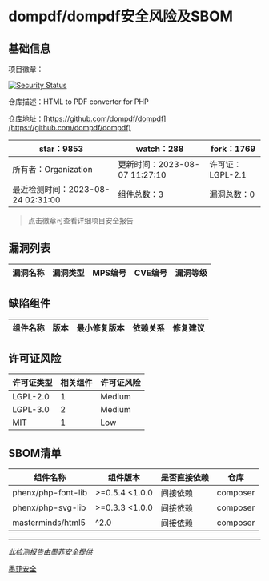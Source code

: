# dompdf/dompdf安全风险及SBOM

## 基础信息

项目徽章：

[![Security Status](https://www.murphysec.com/platform3/v31/badge/1694416774257602560.svg)](https://www.murphysec.com/console/report/1694416773850755072/1694416774257602560)

仓库描述：HTML to PDF converter for PHP

仓库地址：[https://github.com/dompdf/dompdf](https://github.com/dompdf/dompdf)

| star：9853 | watch：288 | fork：1769 |
| ----------- | -------------- | ------------ |
| 所有者：Organization | 更新时间：2023-08-07 11:27:10 | 许可证：LGPL-2.1 |
| 最近检测时间：2023-08-24 02:31:00 | 组件总数：3 | 漏洞总数：0 |

> 点击徽章可查看详细项目安全报告



## 漏洞列表

| 漏洞名称 | 漏洞类型 | MPS编号 | CVE编号 | 漏洞等级 |
| ------- | ------ | ------- | ------ | ----- |





## 缺陷组件

| 组件名称 | 版本 | 最小修复版本 | 依赖关系 | 修复建议 |
| -------- | ---- | ------------ | -------- | -------- |





## 许可证风险

| 许可证类型 | 相关组件 | 许可证风险 |
| ---------- | -------- | ---------- |
|LGPL-2.0|1|Medium|
|LGPL-3.0|2|Medium|
|MIT|1|Low|




## SBOM清单

| 组件名称 | 组件版本 | 是否直接依赖 | 仓库 |
| -------- | -------- | ------------ | ---- |
|phenx/php-font-lib|>=0.5.4 <1.0.0|间接依赖|composer|
|phenx/php-svg-lib|>=0.3.3 <1.0.0|间接依赖|composer|
|masterminds/html5|^2.0|间接依赖|composer|


------

*此检测报告由墨菲安全提供*

[墨菲安全](www.murphysec.com)